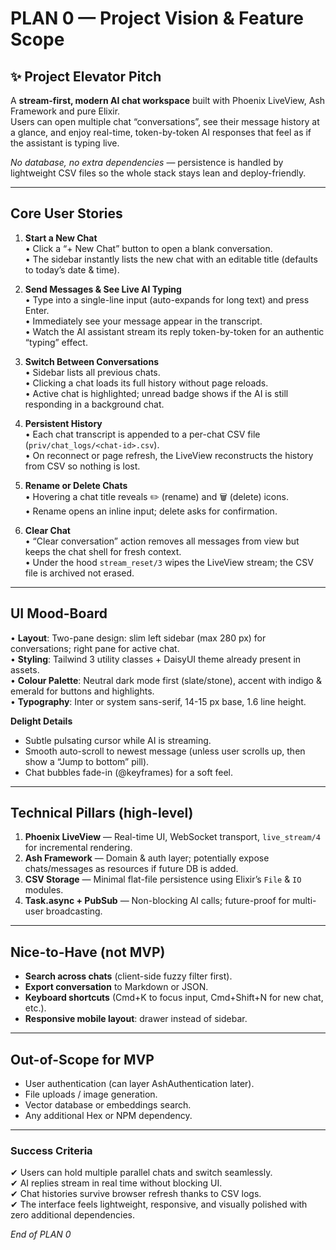 # PLAN 0 — Project Vision & Feature Scope

## ✨ Project Elevator Pitch

A **stream-first, modern AI chat workspace** built with Phoenix LiveView, Ash Framework and pure Elixir.  
Users can open multiple chat “conversations”, see their message history at a glance, and enjoy real-time, token-by-token AI responses that feel as if the assistant is typing live.

*No database, no extra dependencies* — persistence is handled by lightweight CSV files so the whole stack stays lean and deploy-friendly.

---
## Core User Stories

1. **Start a New Chat**  
   • Click a “+ New Chat” button to open a blank conversation.  
   • The sidebar instantly lists the new chat with an editable title (defaults to today’s date & time).

2. **Send Messages & See Live AI Typing**  
   • Type into a single-line input (auto-expands for long text) and press Enter.  
   • Immediately see your message appear in the transcript.  
   • Watch the AI assistant stream its reply token-by-token for an authentic “typing” effect.

3. **Switch Between Conversations**  
   • Sidebar lists all previous chats.  
   • Clicking a chat loads its full history without page reloads.  
   • Active chat is highlighted; unread badge shows if the AI is still responding in a background chat.

4. **Persistent History**  
   • Each chat transcript is appended to a per-chat CSV file (`priv/chat_logs/<chat-id>.csv`).  
   • On reconnect or page refresh, the LiveView reconstructs the history from CSV so nothing is lost.

5. **Rename or Delete Chats**  
   • Hovering a chat title reveals ✏️ (rename) and 🗑️ (delete) icons.  
   • Rename opens an inline input; delete asks for confirmation.

6. **Clear Chat**  
   • “Clear conversation” action removes all messages from view but keeps the chat shell for fresh context.  
   • Under the hood `stream_reset/3` wipes the LiveView stream; the CSV file is archived not erased.

---
## UI Mood-Board

• **Layout**: Two-pane design: slim left sidebar (max 280 px) for conversations; right pane for active chat.  
• **Styling**: Tailwind 3 utility classes + DaisyUI theme already present in assets.  
• **Colour Palette**: Neutral dark mode first (slate/stone), accent with indigo & emerald for buttons and highlights.  
• **Typography**: Inter or system sans-serif, 14-15 px base, 1.6 line height.

**Delight Details**
- Subtle pulsating cursor while AI is streaming.  
- Smooth auto-scroll to newest message (unless user scrolls up, then show a “Jump to bottom” pill).  
- Chat bubbles fade-in (@keyframes) for a soft feel.

---
## Technical Pillars (high-level)

1. **Phoenix LiveView** — Real-time UI, WebSocket transport, `live_stream/4` for incremental rendering.  
2. **Ash Framework** — Domain & auth layer; potentially expose chats/messages as resources if future DB is added.  
3. **CSV Storage** — Minimal flat-file persistence using Elixir’s `File` & `IO` modules.  
4. **Task.async + PubSub** — Non-blocking AI calls; future-proof for multi-user broadcasting.

---
## Nice-to-Have (not MVP)

- **Search across chats** (client-side fuzzy filter first).  
- **Export conversation** to Markdown or JSON.  
- **Keyboard shortcuts** (Cmd+K to focus input, Cmd+Shift+N for new chat, etc.).  
- **Responsive mobile layout**: drawer instead of sidebar.

---
## Out-of-Scope for MVP

- User authentication (can layer AshAuthentication later).  
- File uploads / image generation.  
- Vector database or embeddings search.  
- Any additional Hex or NPM dependency.

---
### Success Criteria

✔ Users can hold multiple parallel chats and switch seamlessly.  
✔ AI replies stream in real time without blocking UI.  
✔ Chat histories survive browser refresh thanks to CSV logs.  
✔ The interface feels lightweight, responsive, and visually polished with zero additional dependencies.

*End of PLAN 0*